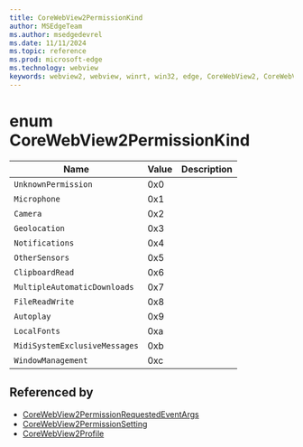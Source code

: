 ```yaml
---
title: CoreWebView2PermissionKind
author: MSEdgeTeam
ms.author: msedgedevrel
ms.date: 11/11/2024
ms.topic: reference
ms.prod: microsoft-edge
ms.technology: webview
keywords: webview2, webview, winrt, win32, edge, CoreWebView2, CoreWebView2Controller, browser control, edge html, CoreWebView2PermissionKind
---
```


# enum CoreWebView2PermissionKind

| Name |  Value | Description |
|--|--|--|
|`UnknownPermission` | 0x0  |  |
|`Microphone` | 0x1  |  |
|`Camera` | 0x2  |  |
|`Geolocation` | 0x3  |  |
|`Notifications` | 0x4  |  |
|`OtherSensors` | 0x5  |  |
|`ClipboardRead` | 0x6  |  |
|`MultipleAutomaticDownloads` | 0x7  |  |
|`FileReadWrite` | 0x8  |  |
|`Autoplay` | 0x9  |  |
|`LocalFonts` | 0xa  |  |
|`MidiSystemExclusiveMessages` | 0xb  |  |
|`WindowManagement` | 0xc  |  |


## Referenced by

- [CoreWebView2PermissionRequestedEventArgs](corewebview2permissionrequestedeventargs.md)
- [CoreWebView2PermissionSetting](corewebview2permissionsetting.md)
- [CoreWebView2Profile](corewebview2profile.md)
